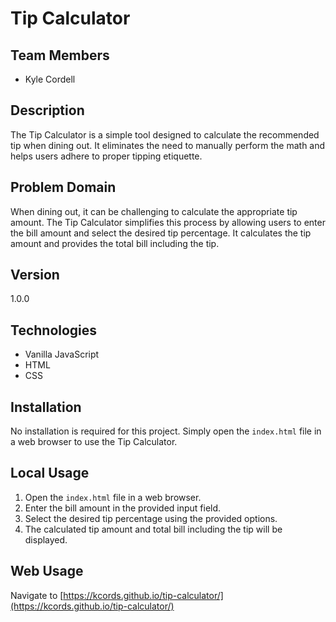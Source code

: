 # Tip Calculator

## Team Members
- Kyle Cordell

## Description
The Tip Calculator is a simple tool designed to calculate the recommended tip when dining out. It eliminates the need to manually perform the math and helps users adhere to proper tipping etiquette.

## Problem Domain
When dining out, it can be challenging to calculate the appropriate tip amount. The Tip Calculator simplifies this process by allowing users to enter the bill amount and select the desired tip percentage. It calculates the tip amount and provides the total bill including the tip.

## Version
1.0.0

## Technologies
- Vanilla JavaScript
- HTML
- CSS

## Installation
No installation is required for this project. Simply open the `index.html` file in a web browser to use the Tip Calculator.

## Local Usage
1. Open the `index.html` file in a web browser.
2. Enter the bill amount in the provided input field.
3. Select the desired tip percentage using the provided options.
4. The calculated tip amount and total bill including the tip will be displayed.

## Web Usage
Navigate to [https://kcords.github.io/tip-calculator/](https://kcords.github.io/tip-calculator/)

